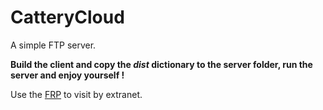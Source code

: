 # CatteryCloud
A simple FTP server.

**Build the client and copy the *dist* dictionary to the server folder, run the server and enjoy yourself !**

Use the [FRP](https://github.com/fatedier/frp) to visit by extranet. 
